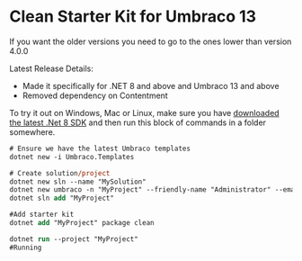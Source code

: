 # Clean Starter Kit for Umbraco 13

If you want the older versions you need to go to the ones lower than version 4.0.0

Latest Release Details:
- Made it specifically for .NET 8 and above and Umbraco 13 and above
- Removed dependency on Contentment

To try it out on Windows, Mac or Linux, make sure you have [downloaded the latest .Net 8 SDK](https://dotnet.microsoft.com/en-us/download/dotnet/8.0) and then run this block of commands in a folder somewhere.

```ps
# Ensure we have the latest Umbraco templates
dotnet new -i Umbraco.Templates

# Create solution/project
dotnet new sln --name "MySolution"
dotnet new umbraco -n "MyProject" --friendly-name "Administrator" --email "admin@example.com" --password "1234567890" --development-database-type SQLite
dotnet sln add "MyProject"

#Add starter kit
dotnet add "MyProject" package clean

dotnet run --project "MyProject"
#Running
```

